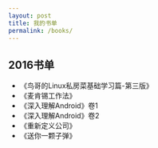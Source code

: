 ```yaml
---
layout: post
title: 我的书单
permalink: /books/
---
```




2016书单
-----------------------------------------------------------------


+ 《鸟哥的Linux私房菜基础学习篇-第三版》
+ 《麦肯锡工作法》 
+ 《深入理解Android》卷1
+ 《深入理解Android》卷2
+ 《重新定义公司》
+ 《送你一颗子弹》